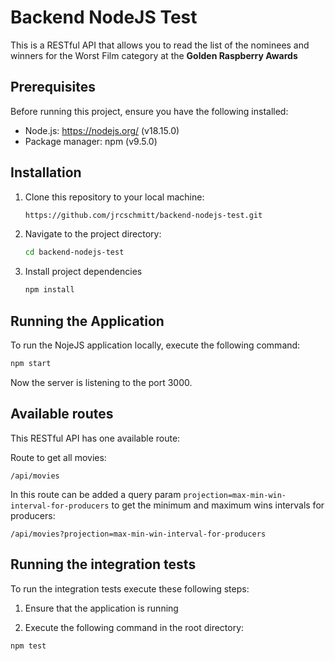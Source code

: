 # Backend NodeJS Test

This is a RESTful API that allows you to read the list of the nominees and winners for the Worst Film category at the **Golden Raspberry Awards**

## Prerequisites

Before running this project, ensure you have the following installed:

- Node.js: https://nodejs.org/ (v18.15.0)
- Package manager: npm (v9.5.0)

## Installation

1. Clone this repository to your local machine:

   ```bash
   https://github.com/jrcschmitt/backend-nodejs-test.git
   ```
   
2. Navigate to the project directory:
    
    ```bash
    cd backend-nodejs-test
    ```
    
3. Install project dependencies
    
    ```bash
    npm install
    ```
    
## Running the Application

To run the NojeJS application locally, execute the following command:

```bash
npm start
```

Now the server is listening to the port 3000.

## Available routes

This RESTful API has one available route:

  Route to get all movies:
    
    /api/movies

  In this route can be added a query param `projection=max-min-win-interval-for-producers` to get the minimum and maximum wins intervals for producers:
    

    /api/movies?projection=max-min-win-interval-for-producers

## Running the integration tests

To run the integration tests execute these following steps:

  1. Ensure that the application is running

  2. Execute the following command in the root directory:
    
    npm test
